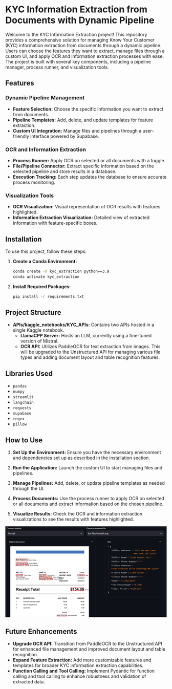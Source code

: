 # KYC Information Extraction from Documents with Dynamic Pipeline

Welcome to the KYC Information Extraction project! This repository provides a comprehensive solution for managing Know Your Customer (KYC) information extraction from documents through a dynamic pipeline. Users can choose the features they want to extract, manage files through a custom UI, and apply OCR and information extraction processes with ease. The project is built with several key components, including a pipeline manager, process runner, and visualization tools.

## Features

### Dynamic Pipeline Management
- **Feature Selection:** Choose the specific information you want to extract from documents.
- **Pipeline Templates:** Add, delete, and update templates for feature extraction.
- **Custom UI Integration:** Manage files and pipelines through a user-friendly interface powered by Supabase.

### OCR and Information Extraction
- **Process Runner:** Apply OCR on selected or all documents with a toggle.
- **File/Pipeline Connector:** Extract specific information based on the selected pipeline and store results in a database.
- **Execution Tracking:** Each step updates the database to ensure accurate process monitoring.

### Visualization Tools
- **OCR Visualization:** Visual representation of OCR results with features highlighted.
- **Information Extraction Visualization:** Detailed view of extracted information with feature-specific boxes.

## Installation

To use this project, follow these steps:

1. **Create a Conda Environment:**
    ```bash
    conda create -n kyc_extraction python==3.9
    conda activate kyc_extraction
    ```

2. **Install Required Packages:**
    ```bash
    pip install -r requirements.txt
    ```

## Project Structure

- **APIs/kaggle_notebooks/KYC_APIs:** Contains two APIs hosted in a single Kaggle notebook.
  - **LlamaCPP Server:** Hosts an LLM, currently using a fine-tuned version of Mistral.
  - **OCR API:** Utilizes PaddleOCR for text extraction from images. This will be upgraded to the Unstructured API for managing various file types and adding document layout and table recognition features.

## Libraries Used

- `pandas`
- `numpy`
- `streamlit`
- `langchain`
- `requests`
- `supabase`
- `regex`
- `pillow`

## How to Use

1. **Set Up the Environment:**
    Ensure you have the necessary environment and dependencies set up as described in the installation section.

2. **Run the Application:**
    Launch the custom UI to start managing files and pipelines.

3. **Manage Pipelines:**
    Add, delete, or update pipeline templates as needed through the UI.

4. **Process Documents:**
    Use the process runner to apply OCR on selected or all documents and extract information based on the chosen pipeline.

5. **Visualize Results:**
    Check the OCR and information extraction visualizations to see the results with features highlighted.

![Example KYC Extraction](data/img/example_kie_receipt.png)

## Future Enhancements

- **Upgrade OCR API:** Transition from PaddleOCR to the Unstructured API for enhanced file management and improved document layout and table recognition.
- **Expand Feature Extraction:** Add more customizable features and templates for broader KYC information extraction capabilities.
- **Function Calling and Tool Calling:** Implement Pydantic for function calling and tool calling to enhance robustness and validation of extracted data.
